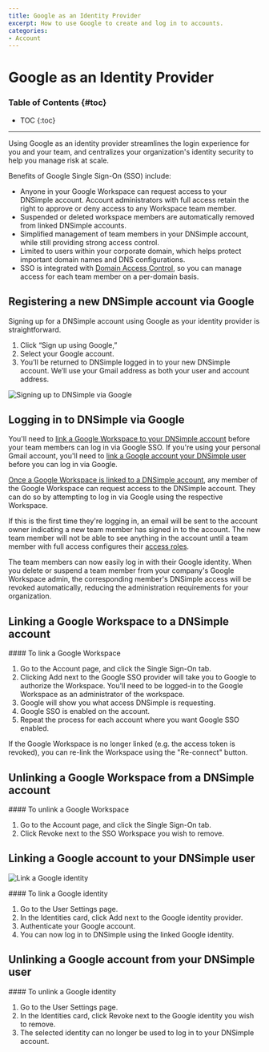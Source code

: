 ```yaml
---
title: Google as an Identity Provider
excerpt: How to use Google to create and log in to accounts.
categories:
- Account
---
```


# Google as an Identity Provider

### Table of Contents {#toc}

* TOC
{:toc}

---

Using Google as an identity provider streamlines the login experience for you and your team, and  centralizes your organization's identity security to help you manage risk at scale. 

Benefits of Google Single Sign-On (SSO) include: 

- Anyone in your Google Workspace can request access to your DNSimple account. Account administrators with full access retain the right to approve or deny access to any Workspace team member. 
- Suspended or deleted workspace members are automatically removed from linked DNSimple accounts. 
- Simplified management of team members in your DNSimple account, while still providing strong access control.
- Limited to users within your corporate domain, which helps protect important domain names and DNS configurations. 
- SSO is integrated with [Domain Access Control](/articles/domain-access-control/), so you can manage access for each team member on a per-domain basis.

## Registering a new DNSimple account via Google

Signing up for a DNSimple account using Google as your identity provider is straightforward. 

1. Click “Sign up using Google,”
1. Select your Google account. 
1. You’ll be returned to DNSimple logged in to your new DNSimple account. We’ll use your Gmail address as both your user and account address.

![Signing up to DNSimple via Google](/files/google-sso-social-signup.png)

## Logging in to DNSimple via Google

You'll need to [link a Google Workspace to your DNSimple account](#linking-a-google-workspace-to-a-dnsimple-account) before your team members can log in via Google SSO. If you're using your personal Gmail account, you'll need to [link a Google account your DNSimple user](#linking-a-google-account-your-dnsimple-user) before you can log in via Google. 

[Once a Google Workspace is linked to a DNSimple account](#linking-a-google-workspace-to-a-dnsimple-account), any member of the Google Workspace can request access to the DNSimple account. They can do so by attempting to log in via Google using the respective Workspace. 

If this is the first time they're logging in, an email will be sent to the account owner indicating a new team member has signed in to the account. The new team member will not be able to see anything in the account until a team member with full access configures their [access roles](/articles/domain-access-control/).

The team members can now easily log in with their Google identity. When you delete or suspend a team member from your company's Google Workspace admin, the corresponding member's DNSimple access will be revoked automatically, reducing the administration requirements for your organization.

## Linking a Google Workspace to a DNSimple account

<!--- needs screenshot -->

<div class="section-steps" markdown="1">
#### To link a Google Workspace

1. Go to the <label>Account</label> page, and click the <label>Single Sign-On</label> tab.
1. Clicking <label>Add</label> next to the Google SSO provider will take you to Google to authorize the Workspace. You'll need to be logged-in to the Google Workspace as an administrator of the workspace.
1. Google will show you what access DNSimple is requesting.
1. Google SSO is enabled on the account.
1. Repeat the process for each account where you want Google SSO enabled.
</div>

If the Google Workspace is no longer linked (e.g. the access token is revoked), you can re-link the Workspace using the "Re-connect" button.

## Unlinking a Google Workspace from a DNSimple account

<!--- needs screenshot -->

<div class="section-steps" markdown="1">
#### To unlink a Google Workspace

1. Go to the <label>Account</label> page, and click the <label>Single Sign-On</label> tab.
1. Click <label>Revoke</label> next to the SSO Workspace you wish to remove.
</div>

## Linking a Google account to your DNSimple user

![Link a Google identity](/files/google-link-identity.png)

<div class="section-steps" markdown="1">
#### To link a Google identity

1. Go to the <label>User Settings</label> page.
1. In the <label>Identities</label> card, click <label>Add</label> next to the Google identity provider.
1. Authenticate your Google account.
1. You can now log in to DNSimple using the linked Google identity.
</div>

## Unlinking a Google account from your DNSimple user

<!--- needs screenshot -->

<div class="section-steps" markdown="1">
#### To unlink a Google identity

1. Go to the <label>User Settings</label> page.
1. In the <label>Identities</label> card, click <label>Revoke</label> next to the Google identity you wish to remove.
1. The selected identity can no longer be used to log in to your DNSimple account.
</div>
